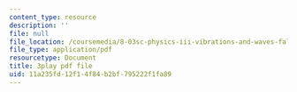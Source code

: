 ```yaml
---
content_type: resource
description: ''
file: null
file_location: /coursemedia/8-03sc-physics-iii-vibrations-and-waves-fall-2016/11a235fd12f14f84b2bf795222f1fa89_1JeBWHzrRD4.pdf
file_type: application/pdf
resourcetype: Document
title: 3play pdf file
uid: 11a235fd-12f1-4f84-b2bf-795222f1fa89
---
```

